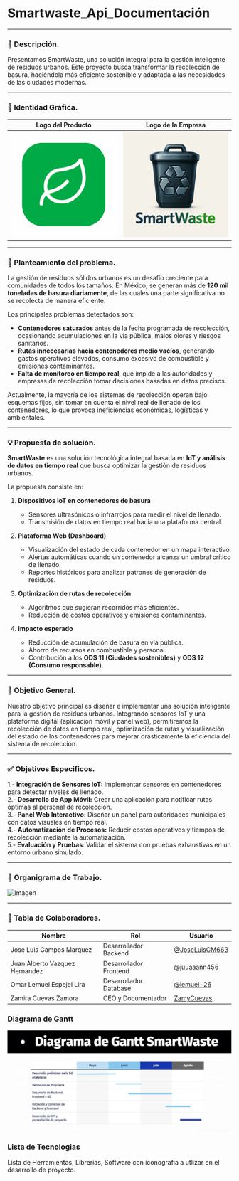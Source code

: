 # Smartwaste_Api_Documentación
<HR>

### 📌 Descripción.
Presentamos SmartWaste, una solución integral para la gestión inteligente de residuos urbanos. Este proyecto busca transformar la recolección de basura, haciéndola más eficiente sostenible y adaptada a las necesidades de las ciudades modernas.
<HR>

### 🏢 Identidad Gráfica.

| Logo del Producto | Logo de la Empresa |
|-----------------------|---------------------|
| ![producto](https://github.com/juuaaann456/imagenes/blob/60d686ad19d3823662800c36d28a34da9b9a95bd/imagenes/logoo.png) | ![empresa](https://github.com/juuaaann456/imagenes/blob/60d686ad19d3823662800c36d28a34da9b9a95bd/imagenes/Imagen%20de%20WhatsApp%202025-08-18%20a%20las%2017.13.11_fc17be83.jpg) |
<HR>

### 📝 Planteamiento del problema.
La gestión de residuos sólidos urbanos es un desafío creciente para comunidades de todos los tamaños. En México, se generan más de **120 mil toneladas de basura diariamente**, de las cuales una parte significativa no se recolecta de manera eficiente.  

Los principales problemas detectados son:  
- **Contenedores saturados** antes de la fecha programada de recolección, ocasionando acumulaciones en la vía pública, malos olores y riesgos sanitarios.  
- **Rutas innecesarias hacia contenedores medio vacíos**, generando gastos operativos elevados, consumo excesivo de combustible y emisiones contaminantes.  
- **Falta de monitoreo en tiempo real**, que impide a las autoridades y empresas de recolección tomar decisiones basadas en datos precisos.  

Actualmente, la mayoría de los sistemas de recolección operan bajo esquemas fijos, sin tomar en cuenta el nivel real de llenado de los contenedores, lo que provoca ineficiencias económicas, logísticas y ambientales.  
<HR>

### 💡 Propuesta de solución.
**SmartWaste** es una solución tecnológica integral basada en **IoT y análisis de datos en tiempo real** que busca optimizar la gestión de residuos urbanos.  

La propuesta consiste en:  
1. **Dispositivos IoT en contenedores de basura**  
   - Sensores ultrasónicos o infrarrojos para medir el nivel de llenado.  
   - Transmisión de datos en tiempo real hacia una plataforma central.  

2. **Plataforma Web (Dashboard)**  
   - Visualización del estado de cada contenedor en un mapa interactivo.  
   - Alertas automáticas cuando un contenedor alcanza un umbral crítico de llenado.  
   - Reportes históricos para analizar patrones de generación de residuos.  

3. **Optimización de rutas de recolección**  
   - Algoritmos que sugieran recorridos más eficientes.  
   - Reducción de costos operativos y emisiones contaminantes.  

4. **Impacto esperado**  
   - Reducción de acumulación de basura en vía pública.  
   - Ahorro de recursos en combustible y personal.  
   - Contribución a los **ODS 11 (Ciudades sostenibles)** y **ODS 12 (Consumo responsable)**.  
<HR>

### 🎯 Objetivo General.
Nuestro objetivo principal es diseñar e implementar una solución inteligente para la gestión de residuos urbanos. Integrando sensores IoT y una plataforma digital (aplicación móvil y panel web), permitiremos la recolección de datos en tiempo real, optimización de rutas y visualización del estado de los contenedores para mejorar drásticamente la eficiencia del sistema de recolección.
<HR>

### ✅ Objetivos Especificos.

1.- **Integración de Sensores IoT:** Implementar sensores en contenedores para detectar niveles de llenado. <br>
2.- **Desarrollo de App Móvil:** Crear una aplicación para notificar rutas óptimas al personal de recolección. <br>
3.- **Panel Web Interactivo:** Diseñar un panel para autoridades municipales con datos visuales en tiempo real. <br>
4.- **Automatización de Procesos:** Reducir costos operativos y tiempos de recolección mediante la automatización.<br>
5.- **Evaluación y Pruebas**: Validar el sistema con pruebas exhaustivas en un entorno urbano simulado. <br>


<HR>

### 👥 Organigrama de Trabajo.
![imagen](https://github.com/JoseLuisCM663/Smartwaste_Api_Documentacion/blob/86cdf40d21da69aaa7d1eef4ace5a0b3baa81c7a/imagenes/WhatsApp%20Image%202025-08-14%20at%201.55.13%20PM.jpeg)
<HR>

### 👥 Tabla de Colaboradores.

| Nombre                        | Rol                          | Usuario               |  
|-------------------------------|------------------------------|-----------------------|  
| Jose Luis Campos Marquez      | Desarrollador Backend        | [@JoseLuisCM663](https://github.com/JoseLuisCM663)         |  
| Juan Alberto Vazquez Hernandez | Desarrollador Frontend       | [@juuaaann456](https://github.com/juuaaann456)           |  
| Omar Lemuel Espejel Lira       | Desarrollador Database       | [@lemuel-26](https://github.com/lemuel-26)             |  
| Zamira Cuevas Zamora   | CEO y Documentador           | [ZamyCuevas](https://github.com/ZamyCuevas)         |  

### Diagrama de Gantt
![gantt](https://github.com/juuaaann456/imagenes/blob/60d686ad19d3823662800c36d28a34da9b9a95bd/imagenes/Imagen%20de%20WhatsApp%202025-08-18%20a%20las%2016.58.06_bde5a783.jpg)

### Lista de Tecnologias
Lista de Herramientas, Librerias, Software con iconografia a utlizar en el desarrollo de proyecto.
